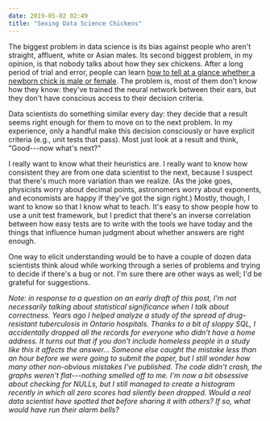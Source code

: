 ```yaml
---
date: 2019-05-02 02:49
title: "Sexing Data Science Chickens"
---
```


The biggest problem in data science is its bias against people who aren't straight, affluent, white or Asian males.
Its second biggest problem, in my opinion, is that nobody talks about how they sex chickens.
After a long period of trial and error,
people can learn [how to tell at a glance whether a newborn chick is male or female][sexing].
The problem is, most of them don't know how they know:
they've trained the neural network between their ears,
but they don't have conscious access to their decision criteria.

Data scientists do something similar every day:
they decide that a result seems right enough for them to move on to the next problem.
In my experience,
only a handful make this decision consciously
or have explicit criteria (e.g., unit tests that pass).
Most just look at a result and think, "Good---now what's next?"

I really want to know what their heuristics are.
I really want to know how consistent they are from one data scientist to the next,
because I suspect that there's much more variation than we realize.
(As the joke goes,
physicists worry about decimal points,
astronomers worry about exponents,
and economists are happy if they've got the sign right.)
Mostly,
though,
I want to know so that I know what to teach.
It's easy to show people how to use a unit test framework,
but I predict that there's an inverse correlation between how easy tests are to write with the tools we have today
and the things that influence human judgment about whether answers are right enough.

One way to elicit understanding would be to have a couple of dozen data scientists think aloud
while working through a series of problems and trying to decide if there's a bug or not.
I'm sure there are other ways as well;
I'd be grateful for suggestions.

*Note: in response to a question on an early draft of this post,
I'm not necessarily talking about statistical significance when I talk about correctness.
Years ago I helped analyze a study of the spread of drug-resistant tuberculosis in Ontario hospitals.
Thanks to a bit of sloppy SQL,
I accidentally dropped all the records for everyone who didn't have a home address.
It turns out that if you don't include homeless people in a study like this it affects the answer...
Someone else caught the mistake less than an hour before we were going to submit the paper,
but I still wonder how many other non-obvious mistakes I've published.
The code didn't crash,
the graphs weren't flat---nothing smelled off to me.
I'm now a bit obsessive about checking for NULLs,
but I still managed to create a histogram recently in which all zero scores had silently been dropped.
Would a real data scientist have spotted that before sharing it with others?
If so, what would have run their alarm bells?*

[sexing]: https://psmag.com/magazine/the-lucrative-art-of-chicken-sexing
